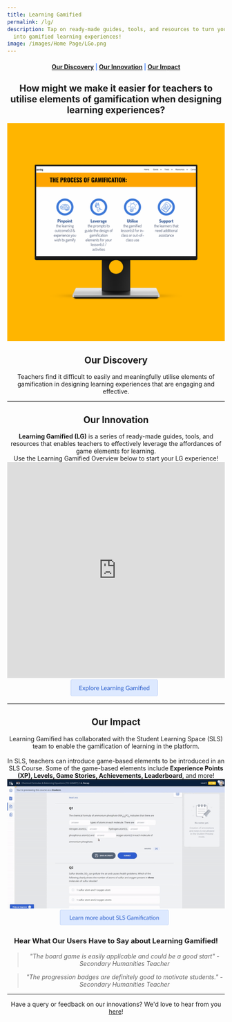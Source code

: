 ```yaml
---
title: Learning Gamified
permalink: /lg/
description: Tap on ready-made guides, tools, and resources to turn your lessons
  into gamified learning experiences!
image: /images/Home Page/LGo.png
---
```

<center><h4 style="color:#578ffe;"><a href="#discovery">Our Discovery</a>  |  <a href="#innovation">Our Innovation</a>  |  <a href="#impact">Our Impact</a></h4></center>

<center><h2>How might we make it easier for teachers to utilise elements of gamification when designing learning experiences?</h2></center>

![Learning Gamified Featured Image](/images/LG/lg%20featured%20image.png)

<center><h2 id="discovery">Our Discovery</h2></center>
<center>Teachers find it difficult to easily and meaningfully utilise elements of gamification in designing learning experiences that are engaging and effective.</center>

-----------------

<center><h2 id="innovation">Our Innovation</h2></center>

<center><b>Learning Gamified (LG)</b> is a series of ready-made guides, tools, and resources that enables teachers to effectively leverage the affordances of game elements for learning. </center>

<center>Use the Learning Gamified Overview below to start your LG experience!</center>

<center><iframe src="https://docs.google.com/presentation/d/e/2PACX-1vRks09iQRMk8l74HHzjFkg2TUejRMp5-ip59XqtTIPyNBHU5OTfX9vqo-5fU9PUPw/embed?start=false&amp;loop=false&amp;" frameborder="0" width="100%" height="500" allowfullscreen="true"></iframe></center>

<center><a href="https://sites.google.com/moe.edu.sg/lg21/" target="_blank" rel="noopener noreferrer"><img src="/images/Buttons/explore%20lg.png" style="width:40%; display: inline; margin-right:0.5rem"></a></center>

------------------

<center><h2 id="impact">Our Impact</h2></center>

<center>Learning Gamified has collaborated with the Student Learning Space (SLS) team to enable the gamification of learning in the platform.<br><br>In SLS, teachers can introduce game-based elements to be introduced in an SLS Course. Some of the game-based elements include <b>Experience Points (XP), Levels, Game Stories, Achievements, Leaderboard</b>, and more!</center>

<center><img src="/images/LG/lg%20sls%20crop.gif"></center>

<center><a href="https://www.learning.moe.edu.sg/sls/teachers/user-guide/vle/teacher/LessonManagement/AboutGamification.html" target="_blank" rel="noopener noreferrer"><img src="/images/Buttons/learn%20more%20lg.png" style="width:50%; display: inline; margin-right:0.5rem"></a></center>

<center><h3>Hear What Our Users Have to Say about Learning Gamified!</h3></center>

<center><blockquote><i>"The board game is easily applicable and could be a good start" - Secondary Humanities Teacher</i></blockquote></center>

<center><blockquote><i>"The progression badges are definitely good to motivate students." - Secondary Humanities Teacher</i></blockquote></center>

--------

<center>Have a query or feedback on our innovations? We'd love to hear from you <a href="/contact">here</a>!</center>